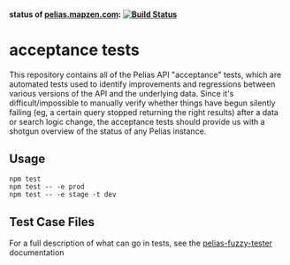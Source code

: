 #### status of [pelias.mapzen.com](http://pelias.mapzen.com): [![Build Status](https://travis-ci.org/pelias/acceptance-tests.png)](https://travis-ci.org/pelias/acceptance-tests)

# acceptance tests

This repository contains all of the Pelias API "acceptance" tests, which are automated tests used to identify
improvements and regressions between various versions of the API and the underlying data. Since it's
difficult/impossible to manually verify whether things have begun silently failing (eg, a certain query stopped
returning the right results) after a data or search logic change, the acceptance tests should provide us with a
shotgun overview of the status of any Pelias instance.

## Usage

```
npm test
npm test -- -e prod
npm test -- -e stage -t dev
```

## Test Case Files

For a full description of what can go in tests, see the
[pelias-fuzzy-tester](https://github.com/pelias/fuzzy-tester) documentation
